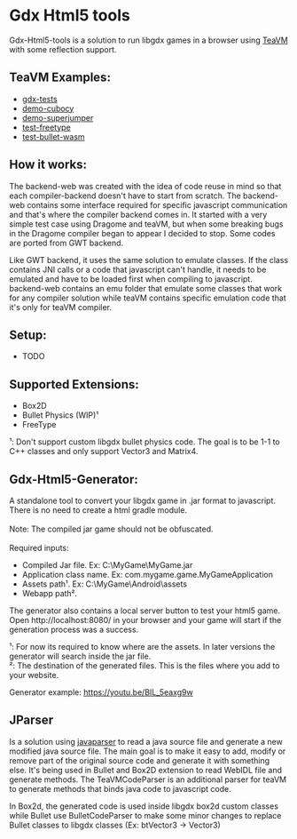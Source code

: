 # Gdx Html5 tools

Gdx-Html5-tools is a solution to run libgdx games in a browser using [TeaVM](https://github.com/konsoletyper/teavm) with some reflection support.

## TeaVM Examples:
* [gdx-tests](https://xpenatan.github.io/gdx-html5-tools/teavm/gdx-tests/)
* [demo-cubocy](https://xpenatan.github.io/gdx-html5-tools/teavm/demo-cubocy/)
* [demo-superjumper](https://xpenatan.github.io/gdx-html5-tools/teavm/demo-superjumper/)
* [test-freetype](https://xpenatan.github.io/gdx-html5-tools/teavm/test-freetype-packtest/)
* [test-bullet-wasm](https://xpenatan.github.io/gdx-html5-tools/teavm/test-bullet/)

## How it works:
The backend-web was created with the idea of code reuse in mind so that each compiler-backend doesn't have to start from scratch.
The backend-web contains some interface required for specific javascript communication and that's where the compiler backend comes in.
It started with a very simple test case using Dragome and teaVM, but when some breaking bugs in the Dragome compiler began to appear I decided to stop.
Some codes are ported from GWT backend.

Like GWT backend, it uses the same solution to emulate classes. If the class contains JNI calls or a code that javascript can't handle, it needs to be emulated and have to be loaded first when compiling to javascript.
backend-web contains an emu folder that emulate some classes that work for any compiler solution while teaVM contains specific emulation code that it's only for teaVM compiler. 

## Setup:
- TODO

## Supported Extensions:
- Box2D
- Bullet Physics (WIP)¹
- FreeType

¹: Don't support custom libgdx bullet physics code. The goal is to be 1-1 to C++ classes and only support Vector3 and Matrix4.

## Gdx-Html5-Generator:
A standalone tool to convert your libgdx game in .jar format to javascript. There is no need to create a html gradle module.
<br>
<br>
Note: The compiled jar game should not be obfuscated.
<br>
<br>
Required inputs:
* Compiled Jar file. Ex: C:\MyGame\MyGame.jar
* Application class name. Ex: com.mygame.game.MyGameApplication
* Assets path¹. Ex: C:\MyGame\Android\assets 
* Webapp path².

The generator also contains a local server button to test your html5 game.
<br>
Open http://localhost:8080/ in your browser and your game will start if the generation process was a success.


¹: For now its required to know where are the assets. In later versions the generator will search inside the jar file.
<br>
²: The destination of the generated files. This is the files where you add to your website.

Generator example: https://youtu.be/BIL_5eaxg9w

## JParser
Is a solution using [javaparser](https://github.com/javaparser/javaparser) to read a java source file and generate a new modified java source file.
The main goal is to make it easy to add, modify or remove part of the original source code and generate it with something else.
It's being used in Bullet and Box2D extension to read WebIDL file and generate methods.
The TeaVMCodeParser is an additional parser for teaVM to generate methods that binds java code to javascript code. 

In Box2d, the generated code is used inside libgdx box2d custom classes 
while Bullet use BulletCodeParser to make some minor changes to replace Bullet classes to libgdx classes (Ex: btVector3 -> Vector3)